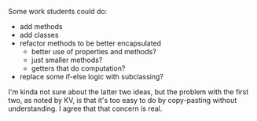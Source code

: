 

Some work students could do:
  * add methods
  * add classes
  * refactor methods to be better encapsulated
    * better use of properties and methods?
    * just smaller methods?
    * getters that do computation?
  * replace some if-else logic with subclassing?

I'm kinda not sure about the latter two ideas, but the problem with the first two, as noted by KV, is that it's too easy
to do by copy-pasting without understanding.  I agree that that concern is real.

